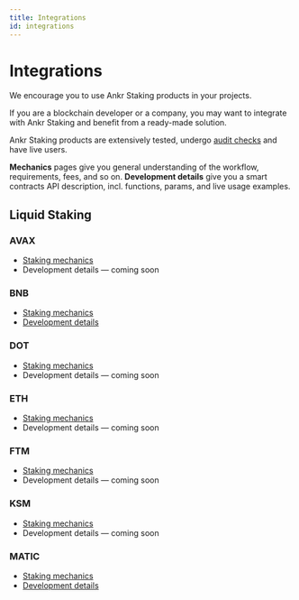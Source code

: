 ```yaml
---
title: Integrations
id: integrations
---
```


# Integrations

We encourage you to use Ankr Staking products in your projects. 

If you are a blockchain developer or a company, you may want to integrate with Ankr Staking and benefit from a ready-made solution.

Ankr Staking products are extensively tested, undergo [audit checks](https://www.ankr.com/docs/staking/reference/audit-reports) and have live users.

**Mechanics** pages give you general understanding of the workflow, requirements, fees, and so on.
**Development  details** give you a smart contracts API description, incl. functions, params, and live usage examples. 

## Liquid Staking

### AVAX

* [Staking mechanics](https://www.ankr.com/docs/staking/liquid-staking/avax/staking-mechanics)
* Development details — coming soon

### BNB

* [Staking mechanics](https://www.ankr.com/docs/staking/liquid-staking/bnb/staking-mechanics)
* [Development details](https://www.ankr.com/docs/staking/liquid-staking/bnb/dev-details)

### DOT

* [Staking mechanics](https://www.ankr.com/docs/staking/liquid-staking/dot/staking-mechanics)
* Development details — coming soon

### ETH

* [Staking mechanics](https://www.ankr.com/docs/staking/liquid-staking/eth/staking-mechanics)
* Development details — coming soon

### FTM 

* [Staking mechanics](https://www.ankr.com/docs/staking/liquid-staking/ftm/staking-mechanics)
* Development details — coming soon

### KSM

* [Staking mechanics](https://www.ankr.com/docs/staking/liquid-staking/ksm/staking-mechanics)
* Development details — coming soon

### MATIC

* [Staking mechanics](https://www.ankr.com/docs/staking/liquid-staking/matic/staking-mechanics)
* [Development details](https://www.ankr.com/docs/staking/liquid-staking/matic/dev-details)